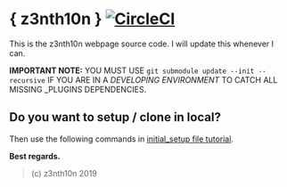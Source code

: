 # { z3nth10n } [![CircleCI](https://circleci.com/gh/z3nth10n/z3nth10n.github.io/tree/gh-pages-ci.svg?style=svg)](https://circleci.com/gh/z3nth10n/z3nth10n.github.io/tree/gh-pages-ci)

This is the z3nth10n webpage source code. I will update this whenever I can.

**IMPORTANT NOTE:** YOU MUST USE `git submodule update --init --recursive` IF YOU ARE IN A *DEVELOPING ENVIRONMENT* TO CATCH ALL MISSING _PLUGINS DEPENDENCIES.

## Do you want to setup / clone in local?

Then use the following commands in [initial_setup file tutorial](/scripts/initial_setup.md).

**Best regards.**

> (c) z3nth10n 2019